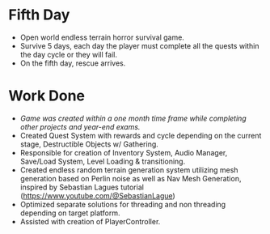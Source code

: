# Fifth Day
- Open world endless terrain horror survival game.
- Survive 5 days, each day the player must complete all the quests within the day cycle or they will fail.
- On the fifth day, rescue arrives.


# Work Done
- _Game was created within a one month time frame while completing other projects and year-end exams._
- Created Quest System with rewards and cycle depending on the current stage, Destructible Objects w/ Gathering.
- Responsible for creation of Inventory System, Audio Manager, Save/Load System, Level Loading & transitioning.
- Created endless random terrain generation system utilizing mesh generation based on Perlin noise as well as Nav Mesh Generation, inspired by Sebastian Lagues tutorial (https://www.youtube.com/@SebastianLague)
- Optimized separate solutions for threading and non threading depending on target platform.
- Assisted with creation of PlayerController.
